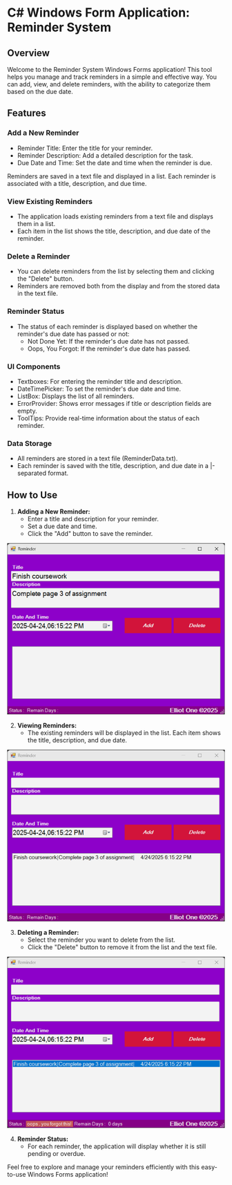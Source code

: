 # C# Windows Form Application: Reminder System

## Overview

Welcome to the Reminder System Windows Forms application! This tool helps you manage and track reminders in a simple and effective way. You can add, view, and delete reminders, with the ability to categorize them based on the due date.

## Features

### Add a New Reminder

- Reminder Title: Enter the title for your reminder.
- Reminder Description: Add a detailed description for the task.
- Due Date and Time: Set the date and time when the reminder is due.

Reminders are saved in a text file and displayed in a list. Each reminder is associated with a title, description, and due time.

### View Existing Reminders

- The application loads existing reminders from a text file and displays them in a list.
- Each item in the list shows the title, description, and due date of the reminder.

### Delete a Reminder

- You can delete reminders from the list by selecting them and clicking the "Delete" button.
- Reminders are removed both from the display and from the stored data in the text file.

### Reminder Status

- The status of each reminder is displayed based on whether the reminder's due date has passed or not:
  - Not Done Yet: If the reminder's due date has not passed.
  - Oops, You Forgot: If the reminder's due date has passed.

### UI Components
- Textboxes: For entering the reminder title and description.
- DateTimePicker: To set the reminder's due date and time.
- ListBox: Displays the list of all reminders.
- ErrorProvider: Shows error messages if title or description fields are empty.
- ToolTips: Provide real-time information about the status of each reminder.

### Data Storage
- All reminders are stored in a text file (ReminderData.txt).
- Each reminder is saved with the title, description, and due date in a |-separated format.

## How to Use

1. **Adding a New Reminder:**
   - Enter a title and description for your reminder.
   - Set a due date and time.
   - Click the "Add" button to save the reminder.
<img src="https://github.com/ElliotOne/Reminder-System/blob/master/screenshots/first.png"/>

2. **Viewing Reminders:**
   - The existing reminders will be displayed in the list. Each item shows the title, description, and due date.
<img src="https://github.com/ElliotOne/Reminder-System/blob/master/screenshots/second.png"/>

3. **Deleting a Reminder:**
   - Select the reminder you want to delete from the list.
   - Click the "Delete" button to remove it from the list and the text file.
<img src="https://github.com/ElliotOne/Reminder-System/blob/master/screenshots/third.png"/>

4. **Reminder Status:**
   - For each reminder, the application will display whether it is still pending or overdue.

Feel free to explore and manage your reminders efficiently with this easy-to-use Windows Forms application!
